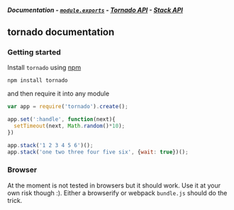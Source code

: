 ##### Documentation - [`module.exports`][t-module] - [Tornado API][t-tornado] - [Stack API][t-stack]

## tornado documentation

### Getting started

Install `tornado` using [npm][x-npm]

    npm install tornado

and then require it into any module

```js
var app = require('tornado').create();

app.set(':handle', function(next){
  setTimeout(next, Math.random()*10);
})

app.stack('1 2 3 4 5 6')();
app.stack('one two three four five six', {wait: true})();
```

### Browser

At the moment is not tested in browsers but it should work. Use it at your own risk though :). Either a browserify or webpack `bundle.js` should do the trick.


<!--
  x-: is for just a link
  t-: is for doc's toc
-->

[x-npm]: https://npmjs.org

[t-docs]: ./readme.md
[t-stack]: ./stack.md
[t-module]: ./module.md
[t-tornado]: ./tornado.md
